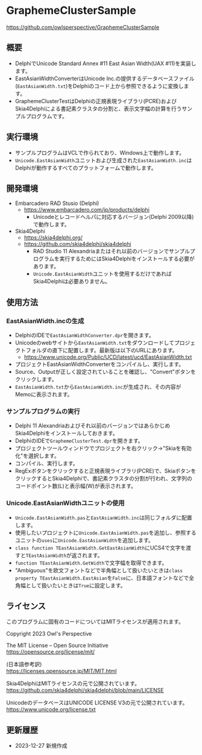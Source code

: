 ﻿# GraphemeClusterSample
  https://github.com/owlsperspective/GraphemeClusterSample

## 概要
- DelphiでUnicode Standard Annex #11 East Asian Width(UAX #11)を実装します。
- EastAsianWidthConverterはUnicode Inc.の提供するデータベースファイル(`EastAsianWidth.txt`)をDelphiのコード上から参照できるように変換します。
- GraphemeClusterTestはDelphiの正規表現ライブラリ(PCRE)およびSkia4Delphiによる書記素クラスタの分割と、表示文字幅の計算を行うサンプルプログラムです。

## 実行環境
- サンプルプログラムはVCLで作られており、Windows上で動作します。
- `Unicode.EastAsianWidth`ユニットおよび生成された`EastAsianWidth.inc`はDelphiが動作するすべてのプラットフォームで動作します。

## 開発環境
- Embarcadero RAD Stusio (Delphi)
  - https://www.embarcadero.com/jp/products/delphi
    - Unicodeとレコードヘルパに対応するバージョン(Delphi 2009以降)で動作します。
- Skia4Delphi
  - https://skia4delphi.org/
  - https://github.com/skia4delphi/skia4delphi
    - RAD Studio 11 Alexandriaまたはそれ以前のバージョンでサンプルプログラムを実行するためにはSkia4Delphiをインストールする必要があります。
    - `Unicode.EastAsianWidth`ユニットを使用するだけであればSkia4Delphiは必要ありません。

## 使用方法
### EastAsianWidth.incの生成
- DelphiのIDEで`EastAsianWidthConverter.dpr`を開きます。
- Unicodeのwebサイトから`EastAsianWidth.txt`をダウンロードしてプロジェクトフォルダの直下に配置します。最新版は以下のURLにあります。
  - https://www.unicode.org/Public/UCD/latest/ucd/EastAsianWidth.txt
- プロジェクトEastAsianWidthConverterをコンパイルし、実行します。
- Source、Outputが正しく設定されていることを確認し、"Convert"ボタンをクリックします。
- `EastAsianWidth.txt`から`EastAsianWidth.inc`が生成され、その内容がMemoに表示されます。

### サンプルプログラムの実行
- Delphi 11 Alexandriaおよびそれ以前のバージョンではあらかじめSkia4Delphiをインストールしておきます。
- DelphiのIDEで`GraphemeClusterTest.dpr`を開きます。
- プロジェクトツールウィンドウでプロジェクトを右クリック→"Skiaを有効化"を選択します。
- コンパイル、実行します。
- RegExボタンをクリックすると正規表現ライブラリ(PCRE)で、SkiaボタンをクリックするとSkia4Delphiで、書記素クラスタの分割が行われ、文字列のコードポイント数(L)と表示幅(W)が表示されます。

### Unicode.EastAsianWidthユニットの使用
- `Unicode.EastAsianWidth.pas`と`EastAsianWidth.inc`は同じフォルダに配置します。
- 使用したいプロジェクトに`Unicode.EastAsianWidth.pas`を追加し、参照するユニットの`uses`に`Unicode.EastAsianWidth`を追加します。
- `class function TEastAsianWidth.GetEastAsianWidth`にUCS4で文字を渡すと`TEastAsianWidth`が返されます。
- `function TEastAsianWidth.GetWidth`で文字幅を取得できます。
- "Ambiguous"を欧文フォントなどで半角幅として扱いたいときは`class property TEastAsianWidth.EastAsian`を`False`に、日本語フォントなどで全角幅として扱いたいときは`True`に設定します。

## ライセンス
このプログラムに固有のコードについてはMITライセンスが適用されます。

Copyright 2023 Owl's Perspective

The MIT License – Open Source Initiative<br />
https://opensource.org/license/mit/

(日本語参考訳)<br />
https://licenses.opensource.jp/MIT/MIT.html

Skia4DelphiはMITライセンスの元で公開されています。<br />
https://github.com/skia4delphi/skia4delphi/blob/main/LICENSE

UnicodeのデータベースはUNICODE LICENSE V3の元で公開されています。<br />
https://www.unicode.org/license.txt

## 更新履歴
- 2023-12-27
  新規作成

